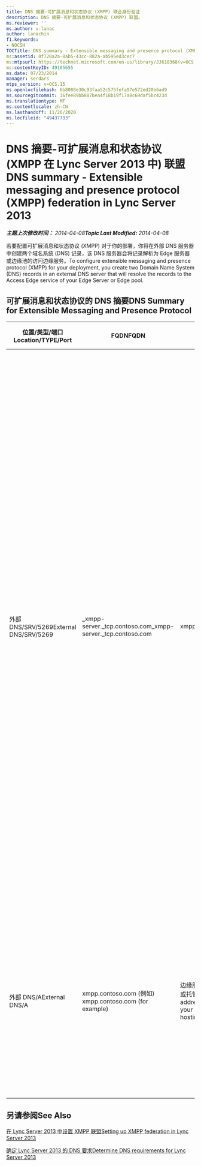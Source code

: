 ```yaml
---
title: DNS 摘要-可扩展消息和状态协议 (XMPP) 联合身份验证
description: DNS 摘要-可扩展消息和状态协议 (XMPP) 联盟。
ms.reviewer: ''
ms.author: v-lanac
author: lanachin
f1.keywords:
- NOCSH
TOCTitle: DNS summary - Extensible messaging and presence protocol (XMPP) federation
ms:assetid: 0f720a2a-8ab5-43cc-882a-ab595ed3cec7
ms:mtpsurl: https://technet.microsoft.com/en-us/library/JJ618368(v=OCS.15)
ms:contentKeyID: 49105655
ms.date: 07/23/2014
manager: serdars
mtps_version: v=OCS.15
ms.openlocfilehash: 6b8088e30c93faa52c575fefa97e572ed20b6ad9
ms.sourcegitcommit: 36fee89bb887bea4f18b19f17a8c69daf5bc423d
ms.translationtype: MT
ms.contentlocale: zh-CN
ms.lasthandoff: 11/26/2020
ms.locfileid: "49437733"
---
```

# <a name="dns-summary---extensible-messaging-and-presence-protocol-xmpp-federation-in-lync-server-2013"></a><span data-ttu-id="d4e9e-103">DNS 摘要-可扩展消息和状态协议 (XMPP 在 Lync Server 2013 中) 联盟</span><span class="sxs-lookup"><span data-stu-id="d4e9e-103">DNS summary - Extensible messaging and presence protocol (XMPP) federation in Lync Server 2013</span></span>

<div data-xmlns="http://www.w3.org/1999/xhtml">

<div class="topic" data-xmlns="http://www.w3.org/1999/xhtml" data-msxsl="urn:schemas-microsoft-com:xslt" data-cs="https://msdn.microsoft.com/">

<div data-asp="https://msdn2.microsoft.com/asp">



</div>

<div id="mainSection">

<div id="mainBody"><span data-ttu-id="d4e9e-104">

<span> </span></span><span class="sxs-lookup"><span data-stu-id="d4e9e-104">

<span> </span></span></span>

<span data-ttu-id="d4e9e-105">_**主题上次修改时间：** 2014-04-08_</span><span class="sxs-lookup"><span data-stu-id="d4e9e-105">_**Topic Last Modified:** 2014-04-08_</span></span>

<span data-ttu-id="d4e9e-106">若要配置可扩展消息和状态协议 (XMPP) 对于你的部署，你将在外部 DNS 服务器中创建两个域名系统 (DNS) 记录，该 DNS 服务器会将记录解析为 Edge 服务器或边缘池的访问边缘服务。</span><span class="sxs-lookup"><span data-stu-id="d4e9e-106">To configure extensible messaging and presence protocol (XMPP) for your deployment, you create two Domain Name System (DNS) records in an external DNS server that will resolve the records to the Access Edge service of your Edge Server or Edge pool.</span></span>

<div>

## <a name="dns-summary-for-extensible-messaging-and-presence-protocol"></a><span data-ttu-id="d4e9e-107">可扩展消息和状态协议的 DNS 摘要</span><span class="sxs-lookup"><span data-stu-id="d4e9e-107">DNS Summary for Extensible Messaging and Presence Protocol</span></span>


<table>
<colgroup>
<col style="width: 25%" />
<col style="width: 25%" />
<col style="width: 25%" />
<col style="width: 25%" />
</colgroup>
<thead>
<tr class="header">
<th><span data-ttu-id="d4e9e-108">位置/类型/端口</span><span class="sxs-lookup"><span data-stu-id="d4e9e-108">Location/TYPE/Port</span></span></th>
<th><span data-ttu-id="d4e9e-109">FQDN</span><span class="sxs-lookup"><span data-stu-id="d4e9e-109">FQDN</span></span></th>
<th><span data-ttu-id="d4e9e-110">IP 地址/FQDN 主机记录</span><span class="sxs-lookup"><span data-stu-id="d4e9e-110">IP address/FQDN host record</span></span></th>
<th><span data-ttu-id="d4e9e-111">映射到/批注</span><span class="sxs-lookup"><span data-stu-id="d4e9e-111">Maps to/Comments</span></span></th>
</tr>
</thead>
<tbody>
<tr class="odd">
<td><p><span data-ttu-id="d4e9e-112">外部 DNS/SRV/5269</span><span class="sxs-lookup"><span data-stu-id="d4e9e-112">External DNS/SRV/5269</span></span></p></td>
<td><p><span data-ttu-id="d4e9e-113">_xmpp-server._tcp.contoso.com</span><span class="sxs-lookup"><span data-stu-id="d4e9e-113">_xmpp-server._tcp.contoso.com</span></span></p></td>
<td><p><span data-ttu-id="d4e9e-114">xmpp.contoso.com</span><span class="sxs-lookup"><span data-stu-id="d4e9e-114">xmpp.contoso.com</span></span></p></td>
<td><p><span data-ttu-id="d4e9e-115">"访问边缘服务" 或 "边缘池" 上的 XMPP 代理外部接口。对于启用了 Lync 的用户，通过全局策略、用户所在的网站策略或应用到启用了 Lync 的用户的用户策略，可以为所有内部 SIP 域重复此操作。</span><span class="sxs-lookup"><span data-stu-id="d4e9e-115">XMPP proxy external interface on the Access Edge service or Edge pool.Repeat as necessary for all internal SIP domains with Lync enabled users where contact with XMPP contacts is allowed through the configuration of the External Access Policy through a global policy, site policy where the user is located, or user policy applied to the Lync-enabled user.</span></span> <span data-ttu-id="d4e9e-116">还必须在 XMPP 联盟合作伙伴策略中配置允许的 XMPP 域。</span><span class="sxs-lookup"><span data-stu-id="d4e9e-116">An allowed XMPP domain must also be configured in the XMPP Federated Partners policy.</span></span> <span data-ttu-id="d4e9e-117">有关其他详细信息，请参阅 <strong>另请参阅</strong> 中的主题</span><span class="sxs-lookup"><span data-stu-id="d4e9e-117">See topics in <strong>See Also</strong> for additional details</span></span></p></td>
</tr>
<tr class="even">
<td><p><span data-ttu-id="d4e9e-118">外部 DNS/A</span><span class="sxs-lookup"><span data-stu-id="d4e9e-118">External DNS/A</span></span></p></td>
<td><p><span data-ttu-id="d4e9e-119">xmpp.contoso.com (例如) </span><span class="sxs-lookup"><span data-stu-id="d4e9e-119">xmpp.contoso.com (for example)</span></span></p></td>
<td><p><span data-ttu-id="d4e9e-120">边缘服务器上的访问边缘服务的 IP 地址或托管 XMPP 代理的边缘池的 IP 地址</span><span class="sxs-lookup"><span data-stu-id="d4e9e-120">IP address of Access Edge service on your Edge Server or Edge pool hosting XMPP proxy</span></span></p></td>
<td><p><span data-ttu-id="d4e9e-121">指向托管 XMPP 代理服务的访问边缘服务或边缘池。</span><span class="sxs-lookup"><span data-stu-id="d4e9e-121">Points to the Access Edge service or Edge pool that hosts the XMPP proxy service.</span></span> <span data-ttu-id="d4e9e-122">通常，你创建的 SRV 记录将指向此主机 (A 或 AAAA) 记录</span><span class="sxs-lookup"><span data-stu-id="d4e9e-122">Typically, the SRV record that you create will point to this host (A or AAAA) record</span></span></p></td>
</tr>
</tbody>
</table>


</div>

<div>

## <a name="see-also"></a><span data-ttu-id="d4e9e-123">另请参阅</span><span class="sxs-lookup"><span data-stu-id="d4e9e-123">See Also</span></span>


[<span data-ttu-id="d4e9e-124">在 Lync Server 2013 中设置 XMPP 联盟</span><span class="sxs-lookup"><span data-stu-id="d4e9e-124">Setting up XMPP federation in Lync Server 2013</span></span>](lync-server-2013-setting-up-xmpp-federation.md)  


[<span data-ttu-id="d4e9e-125">确定 Lync Server 2013 的 DNS 要求</span><span class="sxs-lookup"><span data-stu-id="d4e9e-125">Determine DNS requirements for Lync Server 2013</span></span>](lync-server-2013-determine-dns-requirements.md)  
  

<span data-ttu-id="d4e9e-126"></div>

</div>

<span> </span>

</div>

</div>

</span><span class="sxs-lookup"><span data-stu-id="d4e9e-126"></div>

</div>

<span> </span>

</div>

</div>

</span></span></div>

